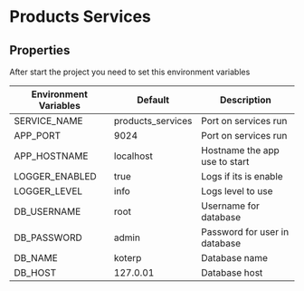 # Products Services

## Properties

After start the project you need to set this environment variables

| Environment Variables | Default           | Description          				 |
|-----------------------|-------------------|-------------------------------|
| SERVICE_NAME          | products_services | Port on services run          |
| APP_PORT              | 9024      		    | Port on services run          |
| APP_HOSTNAME          | localhost 		    | Hostname the app use to start |
| LOGGER_ENABLED        | true      		    | Logs if its is enable         |
| LOGGER_LEVEL          | info      		    | Logs level to use             |
| DB_USERNAME           | root      		    | Username for database         |
| DB_PASSWORD           | admin     		    | Password for user in database |
| DB_NAME               | koterp    	 	    | Database name                 |
| DB_HOST               | 127.0.01  		    | Database host                 |

